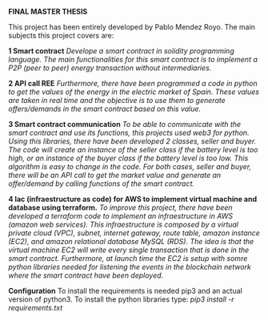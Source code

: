 **FINAL MASTER THESIS**

This project has been entirely developed by Pablo Mendez Royo. The main subjects this project covers are:

**1 Smart contract**
_Develope a smart contract in solidity programming language. The main functionalities for this smart contract is to implement a P2P (peer to peer) energy transaction without intermediaries._

**2 API call REE**
_Furthermore, there have been programmed a code in python to get the values of the energy in the electric market of Spain. These values are taken in real time and the objective is to use them to generate offers/demands in the smart contract based on this value._

**3 Smart contract communication**
_To be able to communicate with the smart contract and use its functions, this projects used web3 for python. Using this libraries, there have been developed 2 classes, seller and buyer. The code will create an instance of the seller class if the battery level is too high, or an instance of the buyer class if the battery level is too low. This algorithm is easy to change in the code. For both cases, seller and buyer, there will be an API call to get the market value and generate an offer/demand by calling functions of the smart contract._

**4 Iac (infraestructure as code) for AWS to implement virtual machine and database using terraform.**
_To improve this project, there have been developed a terraform code to implement an infraestructure in AWS (amazon web services). This infraestructure is composed by a virtual private cloud (VPC), subnet, internet gateway, route table, amazon instance (EC2), and amazon relational database MySQL (RDS). The idea is that the virtual machine EC2 will write every single transaction that is done in the smart contract. Furthermore, at launch time the EC2 is setup with somre python libraries needed for listening the events in the blockchain network where the smart contract have been deployed._

**Configuration**
To install the requirements is needed pip3 and an actual version of python3.
To install the python libraries type: _pip3 install -r requirements.txt_
